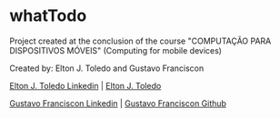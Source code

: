 # whatTodo
Project created at the conclusion of the course "COMPUTAÇÃO PARA DISPOSITIVOS MÓVEIS" (Computing for mobile devices) 



Created by:
Elton J. Toledo and Gustavo Franciscon

[Elton J. Toledo Linkedin](HTTPS://www.linkedin.com/in/eltonjtoledo) | [Elton J. Toledo](https://github.com/eltonjtoledo)


[Gustavo Franciscon Linkedin](https://www.linkedin.com/in/gustavofranciscon-7b99121bb) | [Gustavo Franciscon Github](https://github.com/GustavoFranciscon)
